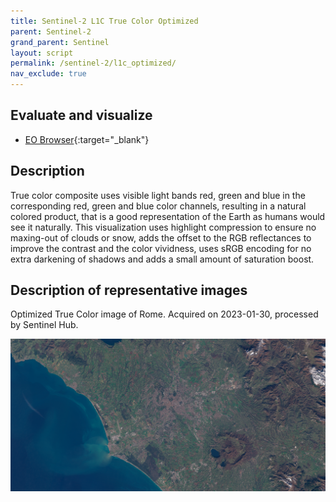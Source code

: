 ```yaml
---
title: Sentinel-2 L1C True Color Optimized
parent: Sentinel-2
grand_parent: Sentinel
layout: script
permalink: /sentinel-2/l1c_optimized/
nav_exclude: true
---
```



## Evaluate and visualize

- [EO Browser](https://sentinelshare.page.link/ZdTS){:target="_blank"}   

## Description

True color composite uses visible light bands red, green and blue in the corresponding red, green and blue color channels, resulting in a natural colored product, that is a good representation of the Earth as humans would see it naturally. This visualization uses highlight compression to ensure no maxing-out of clouds or snow, adds the offset to the RGB reflectances to improve the contrast and the color vividness, uses sRGB encoding for no extra darkening of shadows and adds a small amount of saturation boost.

## Description of representative images

Optimized True Color image of Rome. Acquired on 2023-01-30, processed by Sentinel Hub. 

![S2-L1C True Color Optimized](fig/fig1.png)